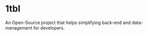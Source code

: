 1tbl
====

An Open-Source project that helps simplifying back-end and data-management for developers.
